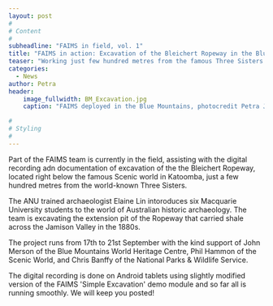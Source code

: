 ```yaml
---
layout: post
#
# Content
#
subheadline: "FAIMS in field, vol. 1"
title: "FAIMS in action: Excavation of the Bleichert Ropeway in the Blue Mountains"
teaser: "Working just few hundred metres from the famous Three Sisters in Katoomba..."
categories:
  - News
author: Petra
header:
    image_fullwidth: BM_Excavation.jpg
    caption: "FAIMS deployed in the Blue Mountains, photocredit Petra Janouchova"

#
# Styling
#
---
```


Part of the FAIMS team is currently in the field, assisting with the digital recording adn documentation of excavation of the the Bleichert Ropeway, located right below the famous Scenic world in Katoomba, just a few hundred metres from the world-known Three Sisters.

The ANU trained archaeologist Elaine Lin intoroduces six Macquarie University students to the world of Australian historic archaeology. The team is excavating the extension pit of the Ropeway that carried shale across the Jamison Valley in the 1880s.

The project runs from 17th to 21st September with the kind support of John Merson of the Blue Mountains World Heritage Centre, Phil Hammon of the Scenic World, and Chris Banffy of the National Parks & Wildlife Service. 

The digital recording is done on Android tablets using slightly modified version of the FAIMS 'Simple Excavation' demo module and so far all is running smoothly. We will keep you posted!


